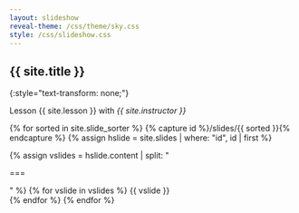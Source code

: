 ```yaml
---
layout: slideshow
reveal-theme: /css/theme/sky.css
style: /css/slideshow.css
---
```


<section markdown="1">

# {{ site.title }}
{:style="text-transform: none;"}

Lesson {{ site.lesson }} with *{{ site.instructor }}*

</section>

{% for sorted in site.slide_sorter %}
{% capture id %}/slides/{{ sorted }}{% endcapture %}
{% assign hslide = site.slides | where: "id", id | first %}
<section>
{% assign vslides = hslide.content | split: "<p>===</p>" %}
{% for vslide in vslides %}
<section{% if hslide.background %} data-background="{{ site.baseurl }}{{ hslide.background }}"{% endif %}{% if hslide.class %} class="{{ hslide.class }}"{% endif %}>
{{ vslide }}
</section>
{% endfor %}
</section>
{% endfor %}
